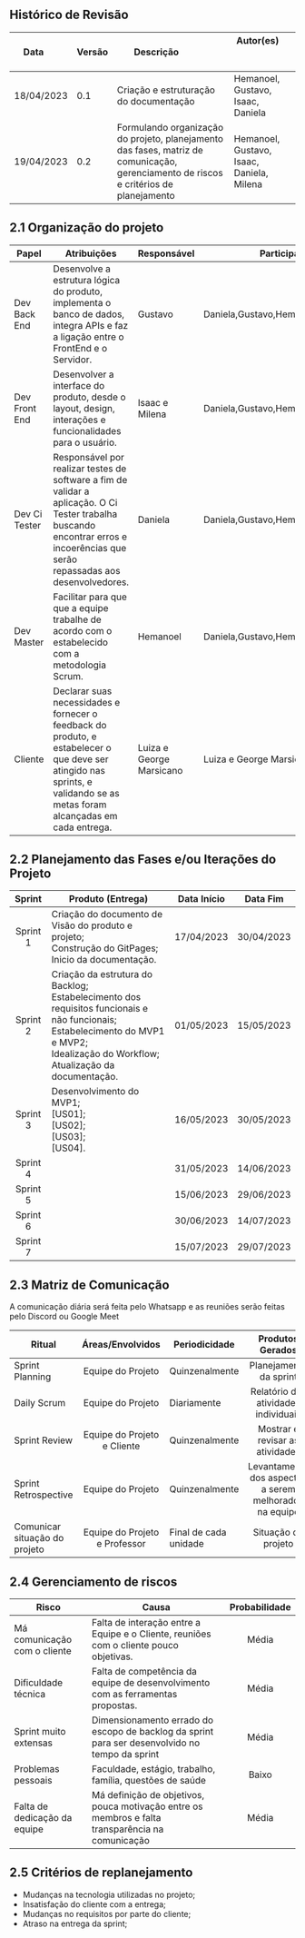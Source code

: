 ## Histórico de Revisão

| Data       | Versão | Descrição            | Autor(es)                                                   |
| ---------- | ------ | -------------------- | ------------------------------------------------------------ |
|18/04/2023 | 0.1 | Criação e estruturação do documentação | Hemanoel, Gustavo, Isaac, Daniela |
|19/04/2023 | 0.2 | Formulando organização do projeto, planejamento das fases, matriz de comunicação, gerenciamento de riscos e critérios de planejamento | Hemanoel, Gustavo, Isaac, Daniela, Milena|


## 2.1 Organização do projeto

| Papel         | Atribuições                                                  | Responsável        | Participantes                                                |
| ------------- | ------------------------------------------------------------ | ------------------ | ------------------------------------------------------------ |
| Dev Back End | Desenvolve a estrutura lógica do produto, implementa o banco de dados, integra APIs e faz a ligação entre o FrontEnd e o Servidor. | Gustavo | Daniela,Gustavo,Hemanoel,Isaac,Milena |
| Dev Front End | Desenvolver a interface do produto, desde o layout, design, interações e funcionalidades para o usuário. | Isaac e Milena | Daniela,Gustavo,Hemanoel,Isaac,Milena |
| Dev Ci Tester | Responsável por realizar testes de software a fim de validar a aplicação. O Ci Tester trabalha buscando encontrar erros e incoerências que serão repassadas aos desenvolvedores. | Daniela | Daniela,Gustavo,Hemanoel,Isaac,Milena |
| Dev Master | Facilitar para que que a equipe trabalhe de acordo com o estabelecido com a metodologia Scrum. | Hemanoel | Daniela,Gustavo,Hemanoel,Isaac,Milena |
| Cliente | Declarar suas necessidades e fornecer o feedback do produto, e estabelecer o que deve ser atingido nas sprints, e validando se as metas foram alcançadas em cada entrega. | Luiza e George Marsicano | Luiza e George Marsicano |

## 2.2 Planejamento das Fases e/ou Iterações do Projeto

| Sprint | Produto (Entrega) | Data Início | Data Fim |
| :------: | ---------------- | ----------- | -------- |
| Sprint 1 | Criação do documento de Visão do produto e projeto;<br>Construção do GitPages;<br>Inicio da documentação. | 17/04/2023 | 30/04/2023 |
| Sprint 2 | Criação da estrutura do Backlog;<br>Estabelecimento dos requisitos funcionais e não funcionais;<br> Estabelecimento do MVP1 e MVP2;<br>Idealização do Workflow;<br> Atualização da documentação.| 01/05/2023 | 15/05/2023 |
| Sprint 3 | Desenvolvimento do MVP1;<br>[US01];<br>[US02];<br>[US03];<br>[US04]. | 16/05/2023 | 30/05/2023 |
| Sprint 4 |  | 31/05/2023 | 14/06/2023 |
| Sprint 5 |  | 15/06/2023 | 29/06/2023 |
| Sprint 6 |  | 30/06/2023 | 14/07/2023 |
| Sprint 7 |  | 15/07/2023 | 29/07/2023 |

## 2.3 Matriz de Comunicação  

A comunicação diária será feita pelo Whatsapp e as reuniões serão feitas pelo Discord ou Google Meet

| Ritual   | Áreas/Envolvidos | Periodicidade | Produtos Gerados
| ------------- |:-------------:| ------------- |:-------------:|
| Sprint Planning     | Equipe do Projeto     | Quinzenalmente      | Planejamento da sprint     |
| Daily Scrum  | Equipe do Projeto     | Diariamente      | Relatório das atividades individuais      |
| Sprint Review      | Equipe do Projeto e Cliente    | Quinzenalmente       | Mostrar e revisar as atividades     |
| Sprint Retrospective      | Equipe do Projeto     | Quinzenalmente       | Levantamento dos aspectos a serem melhorados na equipe     |
| Comunicar situação do projeto      | Equipe do Projeto e Professor| Final de cada unidade| Situação do projeto    |

## 2.4 Gerenciamento de riscos

| Risco | Causa | Probabilidade | 
| --------- | --------------- | :-------------: | 
| Má comunicação com o cliente | Falta de interação entre a Equipe e o Cliente, reuniões com o cliente pouco objetivas. | Média |
| Dificuldade técnica | Falta de competência da equipe de desenvolvimento com as ferramentas propostas. | Média |
| Sprint muito extensas | Dimensionamento errado do escopo de backlog da sprint para ser desenvolvido no tempo da sprint | Média |
| Problemas pessoais | Faculdade, estágio, trabalho, família, questões de saúde  | Baixo |
| Falta de dedicação da equipe | Má definição de objetivos, pouca motivação entre os membros e falta transparência na comunicação | Média | 

## 2.5 Critérios de replanejamento

* Mudanças na tecnologia utilizadas no projeto; 
* Insatisfação do cliente com a entrega;
* Mudanças no requisitos por parte do cliente;
* Atraso na entrega da sprint;











